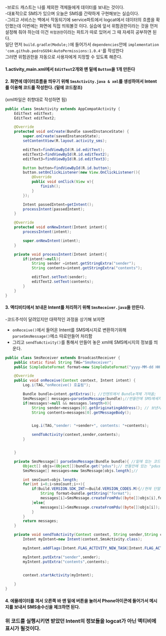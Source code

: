 -브로드 캐스트는 나를 제외한 객체들에게 데이터를 보내는 것이다.  
-대표적으로 SMS가 있으며 오늘은 SMS를 간략하게 구현해보는 실습이다.  
-그리고 서비스는 백에서 작동되기에 service파트에서 logcat에서 데이터의 흐름을 확인했는데 이번에는 화면에 직접 띄워볼것 이다.
실습에 앞서 위험권한이라는 것을 먼저 설정해 줘야 하는데 이건 `위험권한`이라는 파트가 따로 있어서 그 때 자세히 공부하면 된다.  
일단 먼저 `build.gradle(Module;)`에 들어가서 `dependencies`안에 `implementation 'com.github.pedroSG94:AutoPermissions:1.0.4'`를 작성한다  
그러면 위험권한을 자동으로 사용자에게 지정할 수 있도록 해준다.

#### 1.activity_main.xml에서 `EditText`2개와 맨 밑에 `Button`을 1개 만든다
#### 2. 화면에 데이터흐름을 띄우기 위해 `SmsActivity.java & xml`를 생성하여서 Intent를 이용해 코드를 작성한다. (밑에 코드참조)
(xml파일은 취향대로 작성하면 됨)
```java
public class SmsActivity extends AppCompatActivity {
    EditText editText;
    EditText editText2;

    @Override
    protected void onCreate(Bundle savedInstanceState) {
        super.onCreate(savedInstanceState);
        setContentView(R.layout.activity_sms);

        editText=findViewById(R.id.editText);
        editText2=findViewById(R.id.editText2);
        editText3=findViewById(R.id.editText3);

        Button button=findViewById(R.id.button);
        button.setOnClickListener(new View.OnClickListener(){
            @Override
            public void onClick(View v){
                finish();
            }
        });

        Intent passedIntent=getIntent();
        processIntent(passedIntent);
    }

    @Override
    protected void onNewIntent(Intent intent){
        processIntent(intent);

        super.onNewIntent(intent);
    }

    private void processIntent(Intent intent){
        if(intent!=null){
            String sender =intent.getStringExtra("sender");
            String contents=intent.getStringExtra("contents");

            editText.setText(sender);
            editText2.setText(contents);
        }
    }
}
```
#### 3. 액티비티에서 보내온 Intent를 처리하기 위해 `SmsReceiver.java`을 만든다.
-코드주석이 달려있지만 대략적인 과정을 상기해 보자면
- `onReceive()`에서 들어온 Intent를 SMS메시지로 변환하기위해 `parseSmsNessage()`메소 따로만들어 처리함
- 그리고 `sendToActivity()`를 통해서 만들어 놓은 xml에 SMS메시지의 정보를 띄운다.
```java
public class SmsReceiver extends BroadcastReceiver {
    public static final String TAG="SmsReceiver";
    public SimpleDateFormat format=new SimpleDateFormat("yyyy-MM-dd HH:mm:ss");

    @Override
    public void onReceive(Context context, Intent intent) {
        Log.i(TAG,"onReceive() 호출됨");

        Bundle bundle=intent.getExtras(); //인텐트에서 Bundle객체 가져옴;
        SmsMessage[] messages=parseSmsMessage(bundle);//번들안에 SMS메세지를 파싱함
        if(messages!=null && messages.length>0){
            String sender=messages[0].getOriginatingAddress(); // 보낸사람의 주소(전화번호)
            String contents=messages[0].getMessageBody();


            Log.i(TAG,"sender: "+sender+", contents: "+contents);

            sendToActivity(context,sender,contents);
        }


    }

    private SmsMessage[] parseSmsMessage(Bundle bundle){ //밑에 있는 코드는 표준방식이라 거의 바뀌지 않으므로 그냥 그대로 복사해서 쓰면 됨
        Object[] objs=(Object[])bundle.get("pdus");// 번들안에 있는 "pdus"에 해당되는 값을 get
        SmsMessage[] messages=new SmsMessage[objs.length];//

        int smsCount=objs.length;
        for(int i=0;i<smsCount;i++){
            if(Build.VERSION.SDK_INT>=Build.VERSION_CODES.M){//현재 단말기의 os버전이 M버전보다 최신이면 -> 이 조건을 다는 이유는 버전마다 코드가 다르기 때문
                String format=bundle.getString("format");
                messages[i]=SmsMessage.createFromPdu((byte[])objs[i],format);//SMS메시지로 변환
            }else{
                messages[i]=SmsMessage.createFromPdu((byte[])objs[i]);
            }
        }
        return messages;
    }

    private void sendToActivity(Context context, String sender,String contents){
        Intent myIntent=new Intent(context,SmsActivity.class);

        myIntent.addFlags(Intent.FLAG_ACTIVITY_NEW_TASK|Intent.FLAG_ACTIVITY_SINGLE_TOP|Intent.FLAG_ACTIVITY_CLEAR_TASK);

        myIntent.putExtra("sender",sender);
        myIntent.putExtra("contents",contents);
        

        context.startActivity(myIntent);

    }
}
```
#### 4. 에뮬레이터를 껴서 오른쪽 바 맨 밑에 버튼을 눌러서 Phone아이콘에 들어가서 메시지를 보내서 SMS송수신을 체크하면 된다. 

### 위 코드를 실행시키면 받았던 Intent의 정보들을 logcat가 아닌 액티비에 표시가 될것이다. 






